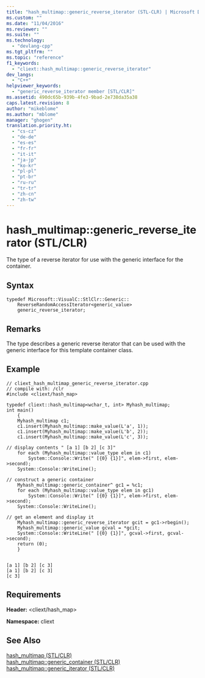 ```yaml
---
title: "hash_multimap::generic_reverse_iterator (STL-CLR) | Microsoft Docs"
ms.custom: ""
ms.date: "11/04/2016"
ms.reviewer: ""
ms.suite: ""
ms.technology: 
  - "devlang-cpp"
ms.tgt_pltfrm: ""
ms.topic: "reference"
f1_keywords: 
  - "cliext::hash_multimap::generic_reverse_iterator"
dev_langs: 
  - "C++"
helpviewer_keywords: 
  - "generic_reverse_iterator member [STL/CLR]"
ms.assetid: 490dc65b-939b-4fe3-9bad-2e738da35a38
caps.latest.revision: 8
author: "mikeblome"
ms.author: "mblome"
manager: "ghogen"
translation.priority.ht: 
  - "cs-cz"
  - "de-de"
  - "es-es"
  - "fr-fr"
  - "it-it"
  - "ja-jp"
  - "ko-kr"
  - "pl-pl"
  - "pt-br"
  - "ru-ru"
  - "tr-tr"
  - "zh-cn"
  - "zh-tw"
---
```

# hash_multimap::generic_reverse_iterator (STL/CLR)
The type of a reverse iterator for use with the generic interface for the container.  
  
## Syntax  
  
```  
typedef Microsoft::VisualC::StlClr::Generic::  
    ReverseRandomAccessIterator<generic_value>  
    generic_reverse_iterator;  
```  
  
## Remarks  
 The type describes a generic reverse iterator that can be used with the generic interface for this template container class.  
  
## Example  
  
```  
// cliext_hash_multimap_generic_reverse_iterator.cpp   
// compile with: /clr   
#include <cliext/hash_map>   
  
typedef cliext::hash_multimap<wchar_t, int> Myhash_multimap;   
int main()   
    {   
    Myhash_multimap c1;   
    c1.insert(Myhash_multimap::make_value(L'a', 1));   
    c1.insert(Myhash_multimap::make_value(L'b', 2));   
    c1.insert(Myhash_multimap::make_value(L'c', 3));   
  
// display contents " [a 1] [b 2] [c 3]"   
    for each (Myhash_multimap::value_type elem in c1)   
        System::Console::Write(" [{0} {1}]", elem->first, elem->second);   
    System::Console::WriteLine();   
  
// construct a generic container   
    Myhash_multimap::generic_container^ gc1 = %c1;   
    for each (Myhash_multimap::value_type elem in gc1)   
        System::Console::Write(" [{0} {1}]", elem->first, elem->second);   
    System::Console::WriteLine();   
  
// get an element and display it   
    Myhash_multimap::generic_reverse_iterator gcit = gc1->rbegin();   
    Myhash_multimap::generic_value gcval = *gcit;   
    System::Console::WriteLine(" [{0} {1}]", gcval->first, gcval->second);   
    return (0);   
    }  
  
```  
  
```Output  
[a 1] [b 2] [c 3]  
[a 1] [b 2] [c 3]  
[c 3]  
```  
  
## Requirements  
 **Header:** \<cliext/hash_map>  
  
 **Namespace:** cliext  
  
## See Also  
 [hash_multimap (STL/CLR)](../dotnet/hash-multimap-stl-clr.md)   
 [hash_multimap::generic_container (STL/CLR)](../dotnet/hash-multimap-generic-container-stl-clr.md)   
 [hash_multimap::generic_iterator (STL/CLR)](../dotnet/hash-multimap-generic-iterator-stl-clr.md)